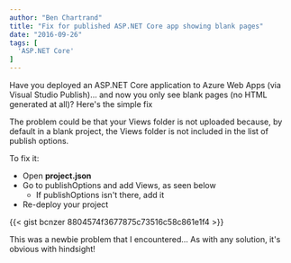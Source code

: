 ```yaml
---
author: "Ben Chartrand"
title: "Fix for published ASP.NET Core app showing blank pages"
date: "2016-09-26"
tags: [
  'ASP.NET Core'
]
---
```


Have you deployed an ASP.NET Core application to Azure Web Apps (via Visual Studio Publish)... and now you only see blank pages (no HTML generated at all)? Here's the simple fix

The problem could be that your Views folder is not uploaded because, by default in a blank project, the Views folder is not included in the list of publish options.

To fix it:

- Open **project.json**
- Go to publishOptions and add Views, as seen below
    - If publishOptions isn't there, add it
- Re-deploy your project

{{< gist bcnzer 8804574f3677875c73516c58c861e1f4 >}}

This was a newbie problem that I encountered... As with any solution, it's obvious with hindsight!
